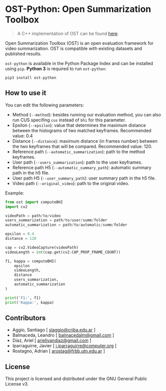 # OST-Python: Open Summarization Toolbox
> A C++ implementation of OST can be found [here](https://github.com/leanbalma/OST).

Open Summarization Toolbox (OST) is an open evaluation framework for video summarization. OST is compatible with existing datasets and published results.

`ost-python` is available in the Python Package Index and can be installed using `pip`. __Python 3__ is required to run `ost-python`:

```
pip3 install ost-python
```

## How to use it
You can edit the following parameters:

* Method (`--method`): besides running our evaluation method, you can also run CUS specifing `cus` instead of `bhi` for this parameter.
* Epsilon (`--epsilon`): value that determines the maximum distance between the histograms of two matched keyframes. Recommended value: 0.4
* Distance (`--distance`): maximum distance (in frames number) between the two keyframes that will be compared. Recommended value: 120.
* Reference path (`--automatic_summarization`): path to the method keyframes.
* User path (`--users_summarization`): path to the user keyframes.
* Reference path H5 (`--automatic_summary_path`): automatic summary path in the h5 file.
* User path H5 (`--user_summary_path`): user summary path in the h5 file.
* Video path (`--original_video`): path to the original video.

Example:

```python
from ost import computeBHI
import cv2

videoPath = path/to/video
users_summarization = path/to/user/summ/folder
automatic_summarization = path/to/automatic/summ/folder

epsilon = 0.4
distance = 120

cap = cv2.VideoCapture(videoPath)
videoLength = int(cap.get(cv2.CAP_PROP_FRAME_COUNT))

f1, kappa = computeBHI(
    epsilon
    videoLength,
    distance
    users_summarization,
    automatic_summarization
)

print('F1:', f1)
print('Kappa:', kappa)
```


## Contributors

* Aggio, Santiago [ slaggio@criba.edu.ar ]
* Balmaceda, Leandro [ balmacedalm@gmail.com ]
* Diaz, Ariel [ arielivandiaz@gmail.com ]
* Iparraguirre, Javier [ j.iparraguirre@computer.org ]
* Rostagno, Adrian [ arostag@frbb.utn.edu.ar ]


## License

This project is licensed and distributed under the GNU General Public License v3.
